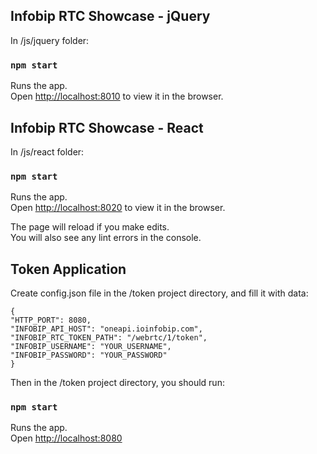 ## Infobip RTC Showcase - jQuery
In /js/jquery folder: 


### `npm start`

Runs the app.<br>
Open [http://localhost:8010](http://localhost:8010) to view it in the browser.


## Infobip RTC Showcase - React
In /js/react folder: 

### `npm start`

Runs the app.<br>
Open [http://localhost:8020](http://localhost:8020) to view it in the browser.

The page will reload if you make edits.<br>
You will also see any lint errors in the console.

## Token Application
Create config.json file in the /token project directory, and fill it with data:

`{`<br>
  `"HTTP_PORT": 8080,`<br>
  `"INFOBIP_API_HOST": "oneapi.ioinfobip.com",`<br>
  `"INFOBIP_RTC_TOKEN_PATH": "/webrtc/1/token",`<br>
  `"INFOBIP_USERNAME": "YOUR_USERNAME",`<br>
  `"INFOBIP_PASSWORD": "YOUR_PASSWORD"`<br>
`}`

Then in the /token project directory, you should run:


### `npm start`

Runs the app.<br>
Open [http://localhost:8080](http://localhost:8080) 


